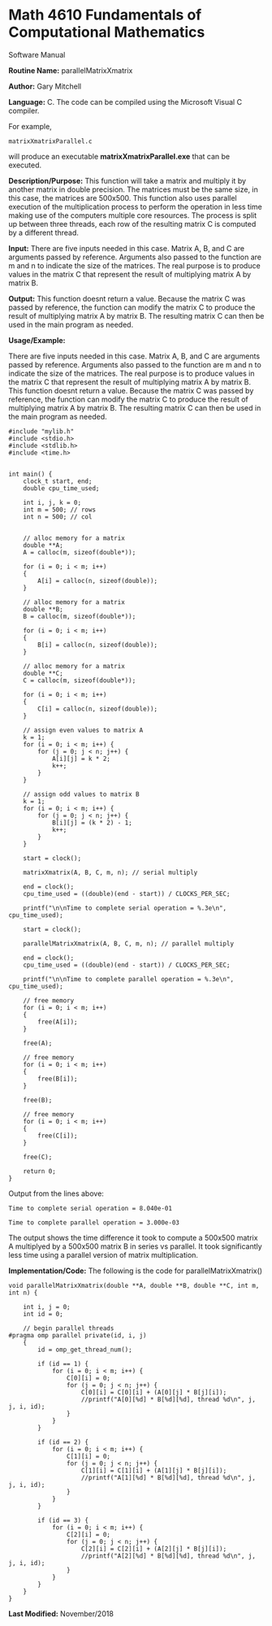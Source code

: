 # Math 4610 Fundamentals of Computational Mathematics
Software Manual

**Routine Name:**           parallelMatrixXmatrix

**Author:** Gary Mitchell

**Language:** C. The code can be compiled using the Microsoft Visual C compiler.

For example,

    matrixXmatrixParallel.c

will produce an executable **matrixXmatrixParallel.exe** that can be executed.

**Description/Purpose:** This function will take a matrix and multiply it by another matrix in double precision. The matrices must be the same size, in this case, the matrices are 500x500. This function also uses parallel execution of the multiplication process to perform the operation in less time making use of the computers multiple core resources. The process is split up between three threads, each row of the resulting matrix C is computed by a different thread.

**Input:** There are five inputs needed in this case. Matrix A, B, and C are arguments passed by reference. Arguments also passed to the function are m and n to indicate the size of the matrices. The real purpose is to produce values in the matrix C that represent the result of multiplying matrix A by matrix B.

**Output:** This function doesnt return a value. Because the matrix C was passed by reference, the function can modify the matrix C to produce the result of multiplying matrix A by matrix B. The resulting matrix C can then be used in the main program as needed.

**Usage/Example:**

There are five inputs needed in this case. Matrix A, B, and C are arguments passed by reference. Arguments also passed to the function are m and n to indicate the size of the matrices. The real purpose is to produce values in the matrix C that represent the result of multiplying matrix A by matrix B. This function doesnt return a value. Because the matrix C was passed by reference, the function can modify the matrix C to produce the result of multiplying matrix A by matrix B. The resulting matrix C can then be used in the main program as needed.

	#include "mylib.h"
	#include <stdio.h>
	#include <stdlib.h>
	#include <time.h>


	int main() {
		clock_t start, end;
		double cpu_time_used;

		int i, j, k = 0;
		int m = 500; // rows
		int n = 500; // col


		// alloc memory for a matrix
		double **A;
		A = calloc(m, sizeof(double*));

		for (i = 0; i < m; i++)
		{
			A[i] = calloc(n, sizeof(double));
		}

		// alloc memory for a matrix
		double **B;
		B = calloc(m, sizeof(double*));

		for (i = 0; i < m; i++)
		{
			B[i] = calloc(n, sizeof(double));
		}

		// alloc memory for a matrix
		double **C;
		C = calloc(m, sizeof(double*));

		for (i = 0; i < m; i++)
		{
			C[i] = calloc(n, sizeof(double));
		}

		// assign even values to matrix A
		k = 1;
		for (i = 0; i < m; i++) {
			for (j = 0; j < n; j++) {
				A[i][j] = k * 2;
				k++;
			}
		}

		// assign odd values to matrix B
		k = 1;
		for (i = 0; i < m; i++) {
			for (j = 0; j < n; j++) {
				B[i][j] = (k * 2) - 1;
				k++;
			}
		}

		start = clock();

		matrixXmatrix(A, B, C, m, n); // serial multiply

		end = clock();
		cpu_time_used = ((double)(end - start)) / CLOCKS_PER_SEC;

		printf("\n\nTime to complete serial operation = %.3e\n", cpu_time_used);

		start = clock();

		parallelMatrixXmatrix(A, B, C, m, n); // parallel multiply

		end = clock();
		cpu_time_used = ((double)(end - start)) / CLOCKS_PER_SEC;

		printf("\n\nTime to complete parallel operation = %.3e\n", cpu_time_used);

		// free memory
		for (i = 0; i < m; i++)
		{
			free(A[i]);
		}

		free(A);

		// free memory
		for (i = 0; i < m; i++)
		{
			free(B[i]);
		}

		free(B);

		// free memory
		for (i = 0; i < m; i++)
		{
			free(C[i]);
		}

		free(C);

		return 0;
	}    

Output from the lines above:

	Time to complete serial operation = 8.040e-01

	Time to complete parallel operation = 3.000e-03

The output shows the time difference it took to compute a 500x500 matrix A multiplyed by a 500x500 matrix B in series vs parallel. It took significantly less time using a parallel version of matrix multiplication. 

**Implementation/Code:** The following is the code for parallelMatrixXmatrix()

	void parallelMatrixXmatrix(double **A, double **B, double **C, int m, int n) {

		int i, j = 0;
		int id = 0;

		// begin parallel threads
	#pragma omp parallel private(id, i, j)
		{
			id = omp_get_thread_num();

			if (id == 1) {
				for (i = 0; i < m; i++) {
					C[0][i] = 0;
					for (j = 0; j < n; j++) {
						C[0][i] = C[0][i] + (A[0][j] * B[j][i]);
						//printf("A[0][%d] * B[%d][%d], thread %d\n", j, j, i, id);
					}
				}
			}

			if (id == 2) {
				for (i = 0; i < m; i++) {
					C[1][i] = 0;
					for (j = 0; j < n; j++) {
						C[1][i] = C[1][i] + (A[1][j] * B[j][i]);
						//printf("A[1][%d] * B[%d][%d], thread %d\n", j, j, i, id);
					}
				}
			}

			if (id == 3) {
				for (i = 0; i < m; i++) {
					C[2][i] = 0;
					for (j = 0; j < n; j++) {
						C[2][i] = C[2][i] + (A[2][j] * B[j][i]);
						//printf("A[2][%d] * B[%d][%d], thread %d\n", j, j, i, id);
					}
				}
			}
		}
	}

**Last Modified:** November/2018

